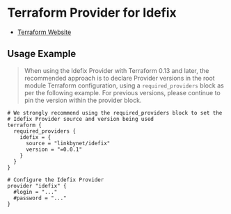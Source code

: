 # Terraform Provider for Idefix

* [Terraform Website](https://www.terraform.io)

## Usage Example

> When using the Idefix Provider with Terraform 0.13 and later, the recommended approach is to declare Provider versions in the root module Terraform configuration, using a `required_providers` block as per the following example. For previous versions, please continue to pin the version within the provider block.

```hcl
# We strongly recommend using the required_providers block to set the
# Idefix Provider source and version being used
terraform {
  required_providers {
    idefix = {
      source = "linkbynet/idefix"
      version = "=0.0.1"
    }
  }
}

# Configure the Idefix Provider
provider "idefix" {
  #login = "..."
  #password = "..."
}
```